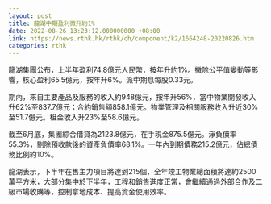```yaml
---
layout: post
title: 龍湖中期盈利微升約1%
date: 2022-08-26 13:23:12.000000000 +08:00
link: https://news.rthk.hk/rthk/ch/component/k2/1664248-20220826.htm
categories: rthk
---
```


龍湖集團公布，上半年盈利74.8億元人民幣，按年升約1%。撇除公平值變動等影響，核心盈利65.5億元，按年升6%。派中期息每股0.33元。

期內，來自主要產品及服務的收入約948億元，按年升56%，當中物業開發收入升62%至837.7億元；合約銷售額858.1億元。物業管理及相關服務收入升近30%至51.7億元。租金收入升23%至58.6億元。

截至6月底，集團綜合借貸為2123.8億元，在手現金875.5億元。淨負債率55.3%，剔除預收款後的資產負債率68.1%。一年內到期債務215.2億元，佔總債務比例約10%。

龍湖表示，下半年在售主力項目將達到215個，全年竣工物業總面積將達約2500萬平方米，大部分集中於下半年，工程和銷售進度正常，會繼續通過外部合作及二級市場收購等，控制拿地成本、提高資金使用效率。
